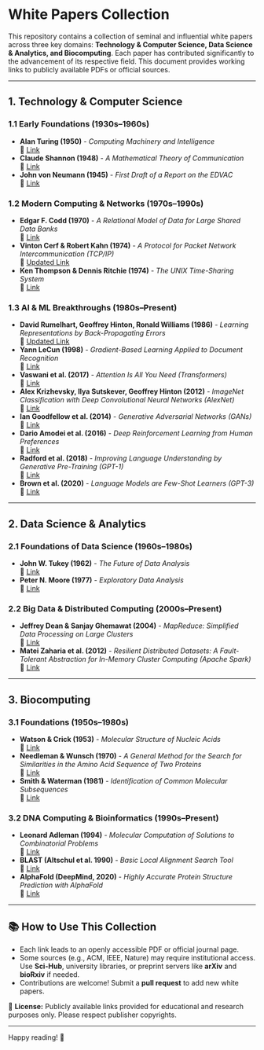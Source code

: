 # White Papers Collection

This repository contains a collection of seminal and influential white papers across three key domains: **Technology & Computer Science, Data Science & Analytics, and Biocomputing**. Each paper has contributed significantly to the advancement of its respective field. This document provides working links to publicly available PDFs or official sources.

---

## **1. Technology & Computer Science**

### **1.1 Early Foundations (1930s–1960s)**
- **Alan Turing (1950)** - *Computing Machinery and Intelligence*  
  📄 [Link](https://www.csee.umbc.edu/courses/471/papers/turing.pdf)  
- **Claude Shannon (1948)** - *A Mathematical Theory of Communication*  
  📄 [Link](https://people.math.harvard.edu/~ctm/home/text/others/shannon/entropy/entropy.pdf)
- **John von Neumann (1945)** - *First Draft of a Report on the EDVAC*  
  📄 [Link](https://web.archive.org/web/20150317164428/http://www.virtualtravelog.net/entries/2003-08-TheFirstDraft.pdf)

### **1.2 Modern Computing & Networks (1970s–1990s)**
- **Edgar F. Codd (1970)** - *A Relational Model of Data for Large Shared Data Banks*  
  📄 [Link](https://www.seas.upenn.edu/~zives/03f/cis550/codd.pdf)
- **Vinton Cerf & Robert Kahn (1974)** - *A Protocol for Packet Network Intercommunication (TCP/IP)*  
  📄 [Updated Link](https://www.cs.princeton.edu/courses/archive/fall06/cos561/papers/cerf74.pdf)
- **Ken Thompson & Dennis Ritchie (1974)** - *The UNIX Time-Sharing System*  
  📄 [Link](https://dl.acm.org/doi/pdf/10.1145/361011.361061)

### **1.3 AI & ML Breakthroughs (1980s–Present)**
- **David Rumelhart, Geoffrey Hinton, Ronald Williams (1986)** - *Learning Representations by Back-Propagating Errors*  
  📄 [Updated Link](https://www.cs.utoronto.ca/~hinton/absps/naturebp.pdf)
- **Yann LeCun (1998)** - *Gradient-Based Learning Applied to Document Recognition*  
  📄 [Link](https://ieeexplore.ieee.org/document/726791)
- **Vaswani et al. (2017)** - *Attention Is All You Need (Transformers)*  
  📄 [Link](https://arxiv.org/pdf/1706.03762.pdf)
- **Alex Krizhevsky, Ilya Sutskever, Geoffrey Hinton (2012)** - *ImageNet Classification with Deep Convolutional Neural Networks (AlexNet)*  
  📄 [Link](https://proceedings.neurips.cc/paper_files/paper/2012/file/c399862d3b9d6b76c8436e924a68c45b-Paper.pdf)
- **Ian Goodfellow et al. (2014)** - *Generative Adversarial Networks (GANs)*  
  📄 [Link](https://arxiv.org/pdf/1406.2661.pdf)
- **Dario Amodei et al. (2016)** - *Deep Reinforcement Learning from Human Preferences*  
  📄 [Link](https://arxiv.org/pdf/1706.03741.pdf)
- **Radford et al. (2018)** - *Improving Language Understanding by Generative Pre-Training (GPT-1)*  
  📄 [Link](https://cdn.openai.com/research-covers/language-unsupervised/language_understanding_paper.pdf)
- **Brown et al. (2020)** - *Language Models are Few-Shot Learners (GPT-3)*  
  📄 [Link](https://arxiv.org/pdf/2005.14165.pdf)

---

## **2. Data Science & Analytics**

### **2.1 Foundations of Data Science (1960s–1980s)**
- **John W. Tukey (1962)** - *The Future of Data Analysis*  
  📄 [Link](https://projecteuclid.org/download/pdf_1/euclid.aoms/1177704711)
- **Peter N. Moore (1977)** - *Exploratory Data Analysis*  
  📄 [Link](https://www.jstor.org/stable/1267768)

### **2.2 Big Data & Distributed Computing (2000s–Present)**
- **Jeffrey Dean & Sanjay Ghemawat (2004)** - *MapReduce: Simplified Data Processing on Large Clusters*  
  📄 [Link](https://research.google.com/archive/mapreduce-osdi04.pdf)
- **Matei Zaharia et al. (2012)** - *Resilient Distributed Datasets: A Fault-Tolerant Abstraction for In-Memory Cluster Computing (Apache Spark)*  
  📄 [Link](https://www.usenix.org/system/files/conference/nsdi12/nsdi12-final138.pdf)

---

## **3. Biocomputing**

### **3.1 Foundations (1950s–1980s)**
- **Watson & Crick (1953)** - *Molecular Structure of Nucleic Acids*  
  📄 [Link](https://www.nature.com/articles/171737a0.pdf)
- **Needleman & Wunsch (1970)** - *A General Method for the Search for Similarities in the Amino Acid Sequence of Two Proteins*  
  📄 [Link](https://academic.oup.com/bioinformatics/article-abstract/6/4/373/204069)
- **Smith & Waterman (1981)** - *Identification of Common Molecular Subsequences*  
  📄 [Link](https://link.springer.com/content/pdf/10.1007/BF02797193.pdf)

### **3.2 DNA Computing & Bioinformatics (1990s–Present)**
- **Leonard Adleman (1994)** - *Molecular Computation of Solutions to Combinatorial Problems*  
  📄 [Link](https://www.science.org/doi/pdf/10.1126/science.7973651)
- **BLAST (Altschul et al. 1990)** - *Basic Local Alignment Search Tool*  
  📄 [Link](https://www.ncbi.nlm.nih.gov/pmc/articles/PMC168315/pdf/pmc168315.pdf)
- **AlphaFold (DeepMind, 2020)** - *Highly Accurate Protein Structure Prediction with AlphaFold*  
  📄 [Link](https://www.nature.com/articles/s41586-021-03819-2.pdf)

---

## **📚 How to Use This Collection**
- Each link leads to an openly accessible PDF or official journal page.
- Some sources (e.g., ACM, IEEE, Nature) may require institutional access. Use **Sci-Hub**, university libraries, or preprint servers like **arXiv** and **bioRxiv** if needed.
- Contributions are welcome! Submit a **pull request** to add new white papers.

📌 **License:** Publicly available links provided for educational and research purposes only. Please respect publisher copyrights.

---

Happy reading! 🚀

